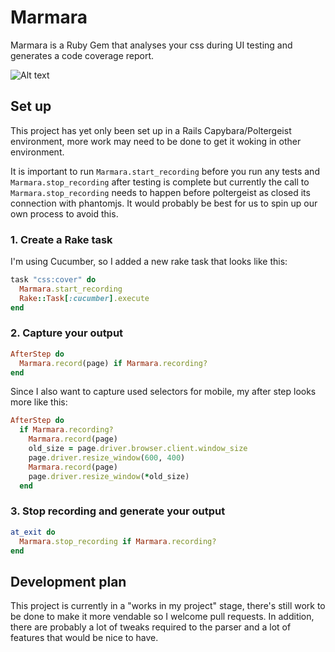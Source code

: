 # Marmara
Marmara is a Ruby Gem that analyses your css during UI testing and generates a code coverage report.

![Alt text](https://i.imgur.com/zX9SSuF.png)

## Set up
This project has yet only been set up in a Rails Capybara/Poltergeist environment, more work may need to be done to get it woking in other environment.

It is important to run `Marmara.start_recording` before you run any tests and `Marmara.stop_recording` after testing is complete but currently the call to `Marmara.stop_recording` needs to happen before poltergeist as closed its connection with phantomjs. It would probably be best for us to spin up our own process to avoid this.

### 1. Create a Rake task

I'm using Cucumber, so I added a new rake task that looks like this:

```ruby
task "css:cover" do
  Marmara.start_recording
  Rake::Task[:cucumber].execute
end
```

### 2. Capture your output

```ruby
AfterStep do
  Marmara.record(page) if Marmara.recording?
end
```

Since I also want to capture used selectors for mobile, my after step looks more like this:

```ruby
AfterStep do
  if Marmara.recording?
    Marmara.record(page)
    old_size = page.driver.browser.client.window_size
    page.driver.resize_window(600, 400)
    Marmara.record(page)
    page.driver.resize_window(*old_size)
  end
```

### 3. Stop recording and generate your output

```ruby
at_exit do
  Marmara.stop_recording if Marmara.recording?
end
```

## Development plan
This project is currently in a "works in my project" stage, there's still work to be done to make it more vendable so I welcome pull requests. In addition, there are probably a lot of tweaks required to the parser and a lot of features that would be nice to have.
